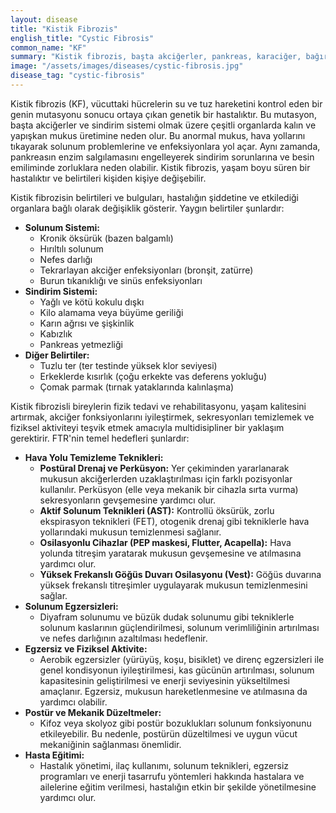 ```yaml
---
layout: disease
title: "Kistik Fibrozis"
english_title: "Cystic Fibrosis"
common_name: "KF"
summary: "Kistik fibrozis, başta akciğerler, pankreas, karaciğer, bağırsaklar ve üreme organları olmak üzere birçok organı etkileyen kalıtsal bir hastalıktır. Anormal derecede kalın ve yapışkan mukus üretimi ile karakterizedir."
image: "/assets/images/diseases/cystic-fibrosis.jpg"
disease_tag: "cystic-fibrosis"
---
```





Kistik fibrozis (KF), vücuttaki hücrelerin su ve tuz hareketini kontrol eden bir genin mutasyonu sonucu ortaya çıkan genetik bir hastalıktır. Bu mutasyon, başta akciğerler ve sindirim sistemi olmak üzere çeşitli organlarda kalın ve yapışkan mukus üretimine neden olur. Bu anormal mukus, hava yollarını tıkayarak solunum problemlerine ve enfeksiyonlara yol açar. Aynı zamanda, pankreasın enzim salgılamasını engelleyerek sindirim sorunlarına ve besin emiliminde zorluklara neden olabilir. Kistik fibrozis, yaşam boyu süren bir hastalıktır ve belirtileri kişiden kişiye değişebilir.


Kistik fibrozisin belirtileri ve bulguları, hastalığın şiddetine ve etkilediği organlara bağlı olarak değişiklik gösterir. Yaygın belirtiler şunlardır:

*   **Solunum Sistemi:**
    *   Kronik öksürük (bazen balgamlı)
    *   Hırıltılı solunum
    *   Nefes darlığı
    *   Tekrarlayan akciğer enfeksiyonları (bronşit, zatürre)
    *   Burun tıkanıklığı ve sinüs enfeksiyonları
*   **Sindirim Sistemi:**
    *   Yağlı ve kötü kokulu dışkı
    *   Kilo alamama veya büyüme geriliği
    *   Karın ağrısı ve şişkinlik
    *   Kabızlık
    *   Pankreas yetmezliği
*   **Diğer Belirtiler:**
    *   Tuzlu ter (ter testinde yüksek klor seviyesi)
    *   Erkeklerde kısırlık (çoğu erkekte vas deferens yokluğu)
    *   Çomak parmak (tırnak yataklarında kalınlaşma)


Kistik fibrozisli bireylerin fizik tedavi ve rehabilitasyonu, yaşam kalitesini artırmak, akciğer fonksiyonlarını iyileştirmek, sekresyonları temizlemek ve fiziksel aktiviteyi teşvik etmek amacıyla multidisipliner bir yaklaşım gerektirir. FTR'nin temel hedefleri şunlardır:

*   **Hava Yolu Temizleme Teknikleri:**
    *   **Postüral Drenaj ve Perküsyon:** Yer çekiminden yararlanarak mukusun akciğerlerden uzaklaştırılması için farklı pozisyonlar kullanılır. Perküsyon (elle veya mekanik bir cihazla sırta vurma) sekresyonların gevşemesine yardımcı olur.
    *   **Aktif Solunum Teknikleri (AST):** Kontrollü öksürük, zorlu ekspirasyon teknikleri (FET), otogenik drenaj gibi tekniklerle hava yollarındaki mukusun temizlenmesi sağlanır.
    *   **Osilasyonlu Cihazlar (PEP maskesi, Flutter, Acapella):** Hava yolunda titreşim yaratarak mukusun gevşemesine ve atılmasına yardımcı olur.
    *   **Yüksek Frekanslı Göğüs Duvarı Osilasyonu (Vest):** Göğüs duvarına yüksek frekanslı titreşimler uygulayarak mukusun temizlenmesini sağlar.
*   **Solunum Egzersizleri:**
    *   Diyafram solunumu ve büzük dudak solunumu gibi tekniklerle solunum kaslarının güçlendirilmesi, solunum verimliliğinin artırılması ve nefes darlığının azaltılması hedeflenir.
*   **Egzersiz ve Fiziksel Aktivite:**
    *   Aerobik egzersizler (yürüyüş, koşu, bisiklet) ve direnç egzersizleri ile genel kondisyonun iyileştirilmesi, kas gücünün artırılması, solunum kapasitesinin geliştirilmesi ve enerji seviyesinin yükseltilmesi amaçlanır. Egzersiz, mukusun hareketlenmesine ve atılmasına da yardımcı olabilir.
*   **Postür ve Mekanik Düzeltmeler:**
    *   Kifoz veya skolyoz gibi postür bozuklukları solunum fonksiyonunu etkileyebilir. Bu nedenle, postürün düzeltilmesi ve uygun vücut mekaniğinin sağlanması önemlidir.
*   **Hasta Eğitimi:**
    *   Hastalık yönetimi, ilaç kullanımı, solunum teknikleri, egzersiz programları ve enerji tasarrufu yöntemleri hakkında hastalara ve ailelerine eğitim verilmesi, hastalığın etkin bir şekilde yönetilmesine yardımcı olur.

